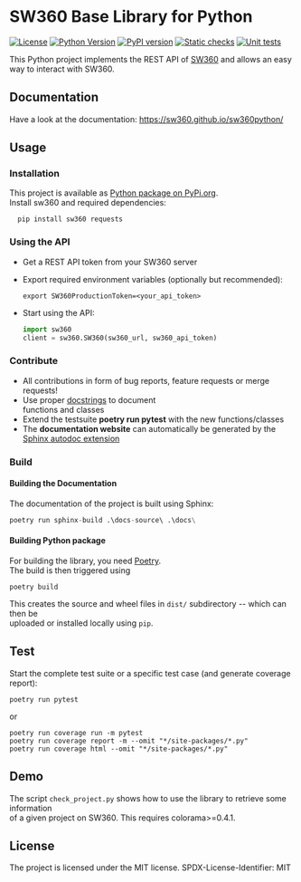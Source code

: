 # SW360 Base Library for Python

[![License](https://img.shields.io/badge/license-MIT-blue.svg)](https://github.com/tngraf/Python-GitHub-Example/blob/main/LICENSE)
[![Python Version](https://img.shields.io/badge/python-3.6%2C3.7%2C3.8%2C3.9-yellow?logo=python)](https://www.python.org/doc/versions/)
[![PyPI version](https://badge.fury.io/py/sw360.svg)](https://badge.fury.io/py/sw360)
[![Static checks](https://github.com/sw360/sw360python/actions/workflows/python-package.yml/badge.svg)](https://github.com/sw360/sw360python/actions/workflows/python-package.yml)
[![Unit tests](https://github.com/sw360/sw360python/actions/workflows/unit-test.yml/badge.svg)](https://github.com/sw360/sw360python/actions/workflows/unit-test.yml)

This Python project implements the REST API of [SW360](https://www.eclipse.org/sw360/)
and allows an easy way to interact with SW360.

## Documentation

Have a look at the documentation: https://sw360.github.io/sw360python/

## Usage

### Installation

This project is available as [Python package on PyPi.org](https://pypi.org/project/sw360/).  
Install sw360 and required dependencies:

```shell
  pip install sw360 requests
  ```

### Using the API

* Get a REST API token from your SW360 server
* Export required environment variables (optionally but recommended):

  ```shell
  export SW360ProductionToken=<your_api_token>
  ```

* Start using the API:

  ```python
  import sw360
  client = sw360.SW360(sw360_url, sw360_api_token)
  ```

### Contribute

* All contributions in form of bug reports, feature requests or merge requests!
* Use proper [docstrings](https://realpython.com/documenting-python-code/) to document  
  functions and classes
* Extend the testsuite **poetry run pytest** with the new functions/classes
* The **documentation website** can automatically be generated by the [Sphinx autodoc extension](https://www.sphinx-doc.org/en/master/usage/extensions/autodoc.html)

### Build

#### Building the Documentation

The documentation of the project is built using Sphinx:

```python
poetry run sphinx-build .\docs-source\ .\docs\
```

#### Building Python package

For building the library, you need [Poetry](https://python-poetry.org/).  
The build is then triggered using

```shell
poetry build
```

This creates the source and wheel files in ```dist/``` subdirectory -- which can then be  
uploaded or installed locally using ```pip```.

## Test

Start the complete test suite or a specific test case (and generate coverage report):

```shell
poetry run pytest
```

or

```shell
poetry run coverage run -m pytest
poetry run coverage report -m --omit "*/site-packages/*.py"
poetry run coverage html --omit "*/site-packages/*.py"
```

## Demo

The script ``check_project.py`` shows how to use the library to retrieve some information  
of a given project on SW360. This requires colorama>=0.4.1.

## License

The project is licensed under the MIT license.
SPDX-License-Identifier: MIT
